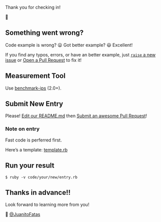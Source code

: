 Thank you for checking in!

:yellow_heart:

## Something went wrong?
Code example is wrong? :frowning: Got better example? :smiley: Excellent!

If you find any typos, errors, or have an better example, just [`raise` a new issue](https://github.com/JuanitoFatas/fast-ruby/issues/new) or [Open a Pull Request](https://github.com/JuanitoFatas/fast-ruby/pulls) to fix it!

## Measurement Tool
Use [benchmark-ips](https://github.com/evanphx/benchmark-ips) (2.0+).

## Submit New Entry
Please! [Edit our README.md](https://github.com/JuanitoFatas/fast-ruby/edit/master/README.md) then [Submit an awesome Pull Request](https://github.com/JuanitoFatas/fast-ruby/pulls)!

### Note on entry
Fast code is perferred first.

Here’s a template: [template.rb](template.rb)

## Run your result
```
$ ruby -v code/your/new/entry.rb
```

## Thanks in advance‼️
Look forward to learning more from you!

:yellow_heart: [@JuanitoFatas](https://twitter.com/juanitofatas)